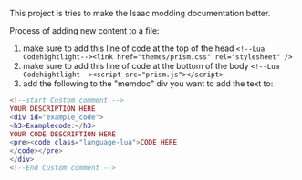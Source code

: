 This project is tries to make the Isaac modding documentation better.


Process of adding new content to a file:
1. make sure to add this line of code at the top of the head       `<!--Lua Codehightlight--><link href="themes/prism.css" rel="stylesheet" />`  
2. make sure to add this line of code at the bottom of the body     `<!--Lua Codehightlight--><script src="prism.js"></script>`
3. add the following to the "memdoc" div you want to add the text to:
```lua
<!--start Custom comment -->
YOUR DESCRIPTION HERE
<div id="example_code">
<h3>Examplecode:</h3>
YOUR CODE DESCRIPTION HERE
<pre><code class="language-lua">CODE HERE
</code></pre>	
</div>
<!--End Custom comment -->
```
